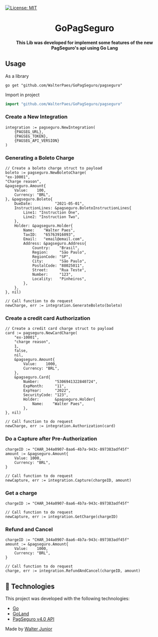 [![License: MIT](https://img.shields.io/badge/License-MIT-yellow.svg)](https://opensource.org/licenses/MIT)

<h1 align="center">
GoPagSeguro
</h1>

<h4 align="center">
  This Lib was developed for implement some features of the new PagSeguro's api using Go Lang
</h4>

## Usage
As a library
```
go get "github.com/WalterPaes/GoPagSeguro/pagseguro"
```
Import in project
```go
import "github.com/WalterPaes/GoPagSeguro/pagseguro"
```

### Create a New Integration
```
integration := pagseguro.NewIntegration(
    {PAGSEG_URL}, 
    {PAGSEG_TOKEN}, 
    {PAGSEG_API_VERSION}
)
```

### Generating a Boleto Charge
```
// Create a boleto charge struct to payload
boleto := pagseguro.NewBoletoCharge(
"ex-10001", 
"Charge reason", 
&pagseguro.Amount{
	Value:    100,
	Currency: "BRL",
}, &pagseguro.Boleto{
    DueDate:          "2021-05-01",
    InstructionLines: &pagseguro.BoletoInstructionLines{
        Line1: "Instruction One",
        Line2: "Instruction Two",
    },
    Holder: &pagseguro.Holder{
        Name:    "Walter Paes",
        TaxID:   "65763916093",
        Email:   "email@email.com",
        Address: &pagseguro.Address{
            Country:    "Brasil",
            Region:     "São Paulo",
            RegionCode: "SP",
            City:       "São Paulo",
            PostalCode: "88025011",
            Street:     "Rua Teste",
            Number:     "123",
            Locality:   "Pinheiros",
        },
    },
}, nil)

// Call function to do request
newCharge, err := integration.GenerateBoleto(boleto)
```

### Create a credit card Authorization
```
// Create a credit card charge struct to payload
card := pagseguro.NewCardCharge(
    "ex-10001",
    "charge reason",
    1,
    false,
    nil,
    &pagseguro.Amount{
        Value:    1000,
        Currency: "BRL",
    },
    &pagseguro.Card{
        Number:       "5306941322840724",
        ExpMonth:     "11",
        ExpYear:      "2022",
        SecurityCode: "123",
        Holder:       &pagseguro.Holder{
            Name:    "Walter Paes",
        },
}, nil)

// Call function to do request
newCharge, err := integration.Authorization(card)
```

### Do a Capture after Pre-Authorization
```
chargeID := "CHAR_344a0907-8aa6-4b7a-943c-897383adf45f"
amount := &pagseguro.Amount{
    Value: 1000,
    Currency: "BRL",
}

// Call function to do request
newCapture, err := integration.Capture(chargeID, amount)
```

### Get a charge
```
chargeID := "CHAR_344a0907-8aa6-4b7a-943c-897383adf45f"

// Call function to do request
newCapture, err := integration.GetCharge(chargeID)
```

### Refund and Cancel
```
chargeID := "CHAR_344a0907-8aa6-4b7a-943c-897383adf45f"
amount := &pagseguro.Amount{
    Value:    1000,
    Currency: "BRL",
}

// Call function to do request
charge, err := integration.RefundAndCancel(chargeID, amount)
```

## :rocket: Technologies

This project was developed with the following technologies:

-  [Go](https://golang.org/)
-  [GoLand](https://www.jetbrains.com/go/?gclid=EAIaIQobChMI5-ug_OvG6gIVBgiRCh0GGARZEAAYASAAEgKOSPD_BwE)
-  [PagSeguro v4.0 API](https://dev.pagseguro.uol.com.br/v4.0/reference/nova-plataforma)

Made by [Walter Junior](https://www.linkedin.com/in/walter-paes/)
